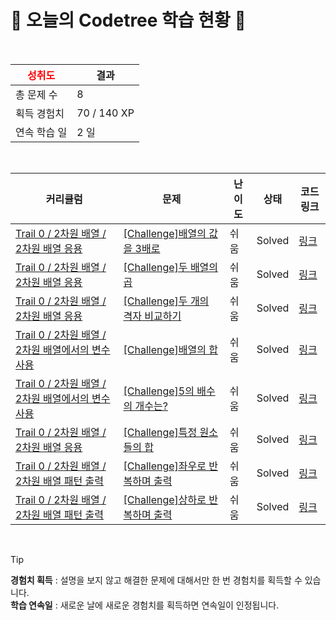 # 🌲 오늘의 Codetree 학습 현황 🌲

<br />

| <span style="color:red;display:block;text-align:center;"> **성취도**</span> | 결과 |
|---|---|
| 총 문제 수 | 8 |
| 획득 경험치 | 70 / 140 XP |
| 연속 학습 일 | 2 일 |

<br />

|커리큘럼|문제|난이도|상태|코드 링크|
|---|---|---|---|---|
|[Trail 0 / 2차원 배열 / 2차원 배열 응용](https://www.codetree.ai/trail-info/codetree-101/)|[[Challenge]배열의 값을 3배로](https://www.codetree.ai/trails/complete/curated-cards/nl-pre-using-2d-array-1/)|쉬움|Solved|[링크](https://github.com/NewFaceMan/CodeTree/blob/main/250714/%EB%B0%B0%EC%97%B4%EC%9D%98%20%EA%B0%92%EC%9D%84%203%EB%B0%B0%EB%A1%9C/triple-the-values-of-the-array.c)|
|[Trail 0 / 2차원 배열 / 2차원 배열 응용](https://www.codetree.ai/trail-info/codetree-101/)|[[Challenge]두 배열의 곱](https://www.codetree.ai/trails/complete/curated-cards/nl-pre-using-2d-array-2/)|쉬움|Solved|[링크](https://github.com/NewFaceMan/CodeTree/blob/main/250714/%EB%91%90%20%EB%B0%B0%EC%97%B4%EC%9D%98%20%EA%B3%B1/multiple-of-two-arrays.c)|
|[Trail 0 / 2차원 배열 / 2차원 배열 응용](https://www.codetree.ai/trail-info/codetree-101/)|[[Challenge]두 개의 격자 비교하기](https://www.codetree.ai/trails/complete/curated-cards/nl-pre-using-2d-array-3/)|쉬움|Solved|[링크](https://github.com/NewFaceMan/CodeTree/blob/main/250714/%EB%91%90%20%EA%B0%9C%EC%9D%98%20%EA%B2%A9%EC%9E%90%20%EB%B9%84%EA%B5%90%ED%95%98%EA%B8%B0/compare-two-grid.c)|
|[Trail 0 / 2차원 배열 / 2차원 배열에서의 변수 사용](https://www.codetree.ai/trail-info/codetree-101/)|[[Challenge]배열의 합](https://www.codetree.ai/trails/complete/curated-cards/nl-pre-2d-array-variables-1/)|쉬움|Solved|[링크](https://github.com/NewFaceMan/CodeTree/blob/main/250714/%EB%B0%B0%EC%97%B4%EC%9D%98%20%ED%95%A9/sum-of-array.c)|
|[Trail 0 / 2차원 배열 / 2차원 배열에서의 변수 사용](https://www.codetree.ai/trail-info/codetree-101/)|[[Challenge]5의 배수의 개수는?](https://www.codetree.ai/trails/complete/curated-cards/nl-pre-2d-array-variables-2/)|쉬움|Solved|[링크](https://github.com/NewFaceMan/CodeTree/blob/main/250714/5%EC%9D%98%20%EB%B0%B0%EC%88%98%EC%9D%98%20%EA%B0%9C%EC%88%98%EB%8A%94%3F/the-number-of-multiples-of-5.c)|
|[Trail 0 / 2차원 배열 / 2차원 배열 응용](https://www.codetree.ai/trail-info/codetree-101/)|[[Challenge]특정 원소들의 합](https://www.codetree.ai/trails/complete/curated-cards/nl-pre-using-2d-array-1/)|쉬움|Solved|[링크](https://github.com/NewFaceMan/CodeTree/blob/main/250714/%ED%8A%B9%EC%A0%95%20%EC%9B%90%EC%86%8C%EB%93%A4%EC%9D%98%20%ED%95%A9/sum-of-specific-elements.c)|
|[Trail 0 / 2차원 배열 / 2차원 배열 패턴 출력](https://www.codetree.ai/trail-info/codetree-101/)|[[Challenge]좌우로 반복하며 출력](https://www.codetree.ai/trails/complete/curated-cards/nl-pre-2d-array-pattern-printing-1/)|쉬움|Solved|[링크](https://github.com/NewFaceMan/CodeTree/blob/main/250714/%EC%A2%8C%EC%9A%B0%EB%A1%9C%20%EB%B0%98%EB%B3%B5%ED%95%98%EB%A9%B0%20%EC%B6%9C%EB%A0%A5/print-in-left-right-reverse.c)|
|[Trail 0 / 2차원 배열 / 2차원 배열 패턴 출력](https://www.codetree.ai/trail-info/codetree-101/)|[[Challenge]상하로 반복하며 출력](https://www.codetree.ai/trails/complete/curated-cards/nl-pre-2d-array-pattern-printing-2/)|쉬움|Solved|[링크](https://github.com/NewFaceMan/CodeTree/blob/main/250714/%EC%83%81%ED%95%98%EB%A1%9C%20%EB%B0%98%EB%B3%B5%ED%95%98%EB%A9%B0%20%EC%B6%9C%EB%A0%A5/print-in-up-down-reverse.c)|


<br />

> [!TIP]
> **경험치 획득** : 설명을 보지 않고 해결한 문제에 대해서만 한 번 경험치를 획득할 수 있습니다.  
> **학습 연속일** : 새로운 날에 새로운 경험치를 획득하면 연속일이 인정됩니다.

